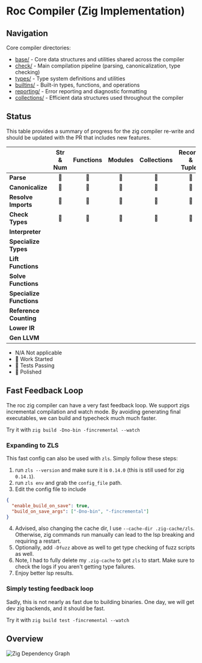 # Roc Compiler (Zig Implementation)

## Navigation

Core compiler directories:

- [base/](./base/) - Core data structures and utilities shared across the compiler
- [check/](./check/) - Main compilation pipeline (parsing, canonicalization, type checking)  
- [types/](./types.zig) - Type system definitions and utilities
- [builtins/](./builtins/) - Built-in types, functions, and operations
- [reporting/](./reporting/) - Error reporting and diagnostic formatting
- [collections/](./collections.zig) - Efficient data structures used throughout the compiler

## Status

This table provides a summary of progress for the zig compiler re-write and should be updated with the PR that includes new features.

|                          | Str & Num | Functions  | Modules | Collections | Records &  Tuples | Recursive  Types | Static  Dispatch |
|--------------------------|:-----------:|:----------:|:-------:|:-----------:|:-----------------:|:----------------:|:----------------:|
| **Parse**                | 🔋          | 🔋         | 🪫      | 🪫          |  🔋               |  🪫              |  🚧              |
| **Canonicalize**         | 🪫          | 🪫         | 🪫      | 🪫          |  🪫               |  🪫              |  🚧              |
| **Resolve Imports**      | 🚧          | 🚧         | 🪫      | 🚧          |  🚧               |  🚧              |  🚧              |
| **Check Types**          | 🪫          | 🚧         | 🚧      | 🚧          |  🚧               |  🚧              |                  |
| **Interpreter**          |             |            |         |             |                   |                  |                  |
| **Specialize Types**     |             |            |         |             |                   |                  |                  |
| **Lift Functions**       |             |            |         |             |                   |                  |                  |
| **Solve Functions**      |             |            |         |             |                   |                  |                  |
| **Specialize Functions** |             |            |         |             |                   |                  |                  |
| **Reference Counting**   |             |            |         |             |                   |                  |                  |
| **Lower IR**             |             |            |         |             |                   |                  |                  |
| **Gen LLVM**             |             |            |         |             |                   |                  |                  |

- N/A   Not applicable
- 🚧    Work Started
- 🪫    Tests Passing
- 🔋    Polished

## Fast Feedback Loop

The roc zig compiler can have a very fast feedback loop. We support zigs incremental compilation and watch mode.
By avoiding generating final executables, we can build and typecheck much much faster.

Try it with `zig build -Dno-bin -fincremental --watch`

### Expanding to ZLS

This fast config can also be used with `zls`. Simply follow these steps:
1. run `zls --version` and make sure it is `0.14.0` (this is still used for zig `0.14.1`).
2. run `zls env` and grab the `config_file` path.
3. Edit the config file to include
```json
{
  "enable_build_on_save": true,
  "build_on_save_args": ["-Dno-bin", "-fincremental"]
}
```
4. Advised, also changing the cache dir, I use `--cache-dir .zig-cache/zls`.
Otherwise, zig commands run manually can lead to the lsp breaking and requiring a restart.
5. Optionally, add `-Dfuzz` above as well to get type checking of fuzz scripts as well.
6. Note, I had to fully delete my `.zig-cache` to get `zls` to start.
Make sure to check the logs if you aren't getting type failures.
7. Enjoy better lsp results.

### Simply testing feedback loop

Sadly, this is not nearly as fast due to building binaries.
One day, we will get dev zig backends, and it should be fast.

Try it with `zig build test -fincremental --watch`

## Overview

![Zig Dependency Graph](https://anton-4.github.io/roc-compiler-vis/zig_dependency_graph.webp)
